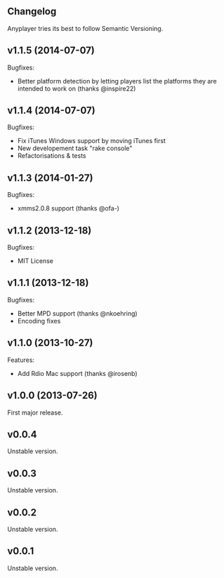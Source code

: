 Changelog
---------

Anyplayer tries its best to follow Semantic Versioning.

## v1.1.5 (2014-07-07)

Bugfixes:

- Better platform detection by letting players list the platforms
  they are intended to work on (thanks @inspire22)

## v1.1.4 (2014-07-07)

Bugfixes:

- Fix iTunes Windows support by moving iTunes first
- New developement task "rake console"
- Refactorisations & tests

## v1.1.3 (2014-01-27)

Bugfixes:

- xmms2.0.8 support (thanks @ofa-)

## v1.1.2 (2013-12-18)

Bugfixes:

- MIT License

## v1.1.1 (2013-12-18)

Bugfixes:

- Better MPD support (thanks @nkoehring)
- Encoding fixes

## v1.1.0 (2013-10-27)

Features:

- Add Rdio Mac support (thanks @irosenb)

## v1.0.0 (2013-07-26)

First major release.

## v0.0.4

Unstable version.

## v0.0.3

Unstable version.

## v0.0.2

Unstable version.

## v0.0.1

Unstable version.
